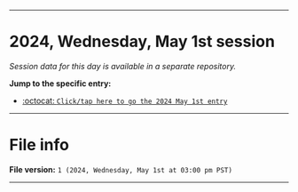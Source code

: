 
***

# 2024, Wednesday, May 1st session

_Session data for this day is available in a separate repository._

**Jump to the specific entry:**

- [:octocat: `Click/tap here to go the 2024 May 1st entry`](https://github.com/seanpm2001/SeansLifeArchive_Images_TinyTower_Y2024/tree/SeansLifeArchive_Images_TinyTower_Y2024_Main-dev/2024/05_May/01/)

***

# File info

**File version:** `1 (2024, Wednesday, May 1st at 03:00 pm PST)`

***

